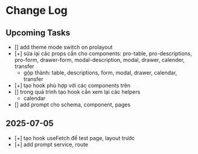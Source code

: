 # Change Log

## Upcoming Tasks

- [] add theme mode switch on prolayout
- [+] sửa lại các props cần cho components: pro-table, pro-descriptions, pro-form, drawer-form, modal-description, modal, drawer, calender, transfer
  - gộp thành: table, descriptions, form, modal, drawer, calendar, transfer
- [+] tạo hook phù hợp với các components trên
- [] trong quá trình tạo hook cần xem lại các helpers
  - calendar
- [] add prompt cho schema, component, pages

## 2025-07-05

- [+] tạo hook useFetch để test page, layout trước
- [+] add prompt service, route
